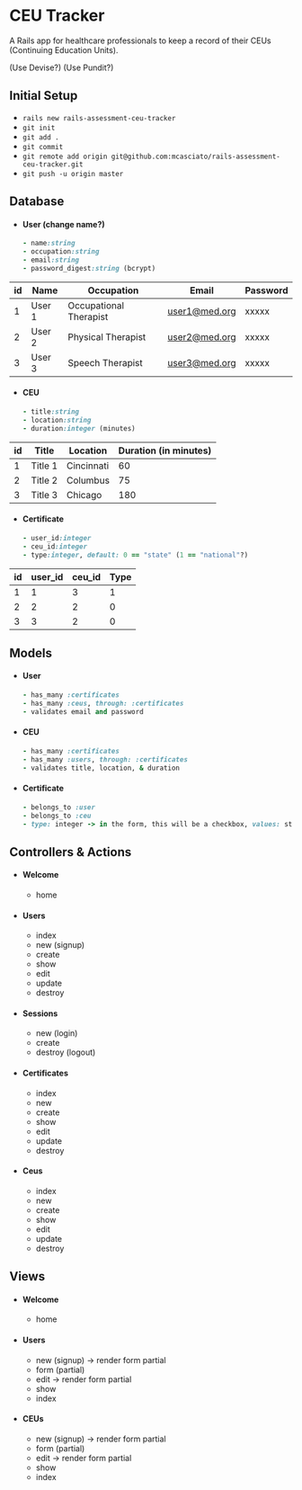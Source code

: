 # CEU Tracker

A Rails app for healthcare professionals to keep a record of their CEUs (Continuing Education Units).

(Use Devise?) (Use Pundit?)

## Initial Setup

- `rails new rails-assessment-ceu-tracker`
- `git init`
- `git add .`
- `git commit`
- `git remote add origin git@github.com:mcasciato/rails-assessment-ceu-tracker.git`
- `git push -u origin master`

## Database

- #### User (change name?)

  ```ruby
  - name:string
  - occupation:string
  - email:string
  - password_digest:string (bcrypt)
  ```

id | Name   | Occupation             | Email         | Password
-- | ------ | ---------------------- | ------------- | --------
1  | User 1 | Occupational Therapist | user1@med.org | xxxxx
2  | User 2 | Physical Therapist     | user2@med.org | xxxxx
3  | User 3 | Speech Therapist       | user3@med.org | xxxxx

- #### CEU

  ```ruby
  - title:string
  - location:string
  - duration:integer (minutes)
  ```

id | Title   | Location   | Duration (in minutes)
-- | ------- | ---------- | ---------------------
1  | Title 1 | Cincinnati | 60
2  | Title 2 | Columbus   | 75
3  | Title 3 | Chicago    | 180

- #### Certificate

  ```ruby
  - user_id:integer
  - ceu_id:integer
  - type:integer, default: 0 == "state" (1 == "national"?)
  ```

id | user_id | ceu_id | Type
-- | ------- | ------ | ----
1  | 1       | 3      | 1
2  | 2       | 2      | 0
3  | 3       | 2      | 0

## Models

- #### User

  ```ruby
  - has_many :certificates
  - has_many :ceus, through: :certificates
  - validates email and password
  ```

- #### CEU

  ```ruby
  - has_many :certificates
  - has_many :users, through: :certificates
  - validates title, location, & duration
  ```

- #### Certificate

  ```ruby
  - belongs_to :user
  - belongs_to :ceu
  - type: integer -> in the form, this will be a checkbox, values: state or national
  ```

## Controllers & Actions

- #### Welcome

  - home

- #### Users

  - index
  - new (signup)
  - create
  - show
  - edit
  - update
  - destroy

- #### Sessions

  - new (login)
  - create
  - destroy (logout)

- #### Certificates

  - index
  - new
  - create
  - show
  - edit
  - update
  - destroy

- #### Ceus

  - index
  - new
  - create
  - show
  - edit
  - update
  - destroy

## Views

- #### Welcome

  - home

- #### Users

  - new (signup) -> render form partial
  - form (partial)
  - edit -> render form partial
  - show
  - index

- #### CEUs

  - new (signup) -> render form partial
  - form (partial)
  - edit -> render form partial
  - show
  - index
